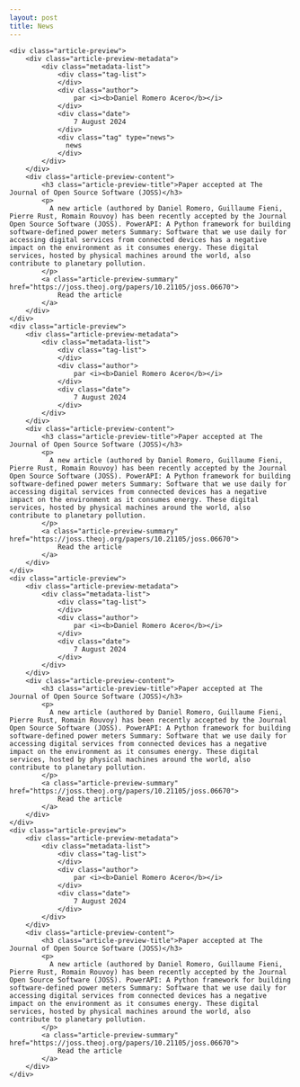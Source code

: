 ```yaml
---
layout: post
title: News
---
```


<div class="article-preview-list">

    <div class="article-preview">
        <div class="article-preview-metadata">
            <div class="metadata-list">
                <div class="tag-list">
                </div>
                <div class="author">
                    par <i><b>Daniel Romero Acero</b></i>
                </div>
                <div class="date">
                    7 August 2024
                </div>
                <div class="tag" type="news">
                  news
                </div>
            </div>
        </div>
        <div class="article-preview-content">
            <h3 class="article-preview-title">Paper accepted at The Journal of Open Source Software (JOSS)</h3>
            <p>
              A new article (authored by Daniel Romero, Guillaume Fieni, Pierre Rust, Romain Rouvoy) has been recently accepted by the Journal Open Source Software (JOSS). PowerAPI: A Python framework for building software-defined power meters Summary: Software that we use daily for accessing digital services from connected devices has a negative impact on the environment as it consumes energy. These digital services, hosted by physical machines around the world, also contribute to planetary pollution.
            </p>
            <a class="article-preview-summary" href="https://joss.theoj.org/papers/10.21105/joss.06670">
                Read the article
            </a>
        </div>
    </div>
    <div class="article-preview">
        <div class="article-preview-metadata">
            <div class="metadata-list">
                <div class="tag-list">
                </div>
                <div class="author">
                    par <i><b>Daniel Romero Acero</b></i>
                </div>
                <div class="date">
                    7 August 2024
                </div>
            </div>
        </div>
        <div class="article-preview-content">
            <h3 class="article-preview-title">Paper accepted at The Journal of Open Source Software (JOSS)</h3>
            <p>
              A new article (authored by Daniel Romero, Guillaume Fieni, Pierre Rust, Romain Rouvoy) has been recently accepted by the Journal Open Source Software (JOSS). PowerAPI: A Python framework for building software-defined power meters Summary: Software that we use daily for accessing digital services from connected devices has a negative impact on the environment as it consumes energy. These digital services, hosted by physical machines around the world, also contribute to planetary pollution.
            </p>
            <a class="article-preview-summary" href="https://joss.theoj.org/papers/10.21105/joss.06670">
                Read the article
            </a>
        </div>
    </div>
    <div class="article-preview">
        <div class="article-preview-metadata">
            <div class="metadata-list">
                <div class="tag-list">
                </div>
                <div class="author">
                    par <i><b>Daniel Romero Acero</b></i>
                </div>
                <div class="date">
                    7 August 2024
                </div>
            </div>
        </div>
        <div class="article-preview-content">
            <h3 class="article-preview-title">Paper accepted at The Journal of Open Source Software (JOSS)</h3>
            <p>
              A new article (authored by Daniel Romero, Guillaume Fieni, Pierre Rust, Romain Rouvoy) has been recently accepted by the Journal Open Source Software (JOSS). PowerAPI: A Python framework for building software-defined power meters Summary: Software that we use daily for accessing digital services from connected devices has a negative impact on the environment as it consumes energy. These digital services, hosted by physical machines around the world, also contribute to planetary pollution.
            </p>
            <a class="article-preview-summary" href="https://joss.theoj.org/papers/10.21105/joss.06670">
                Read the article
            </a>
        </div>
    </div>
    <div class="article-preview">
        <div class="article-preview-metadata">
            <div class="metadata-list">
                <div class="tag-list">
                </div>
                <div class="author">
                    par <i><b>Daniel Romero Acero</b></i>
                </div>
                <div class="date">
                    7 August 2024
                </div>
            </div>
        </div>
        <div class="article-preview-content">
            <h3 class="article-preview-title">Paper accepted at The Journal of Open Source Software (JOSS)</h3>
            <p>
              A new article (authored by Daniel Romero, Guillaume Fieni, Pierre Rust, Romain Rouvoy) has been recently accepted by the Journal Open Source Software (JOSS). PowerAPI: A Python framework for building software-defined power meters Summary: Software that we use daily for accessing digital services from connected devices has a negative impact on the environment as it consumes energy. These digital services, hosted by physical machines around the world, also contribute to planetary pollution.
            </p>
            <a class="article-preview-summary" href="https://joss.theoj.org/papers/10.21105/joss.06670">
                Read the article
            </a>
        </div>
    </div>
</div>
